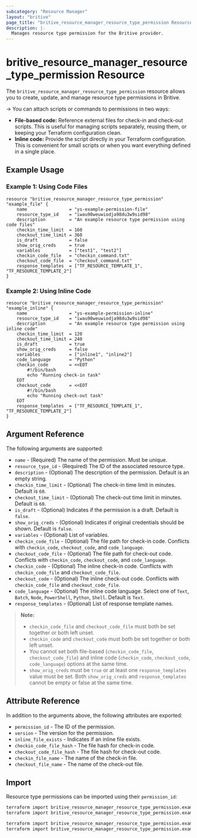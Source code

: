 ```yaml
---
subcategory: "Resource Manager"
layout: "britive"
page_title: "britive_resource_manager_resource_type_permission Resource - britive"
description: |-
  Manages resource type permission for the Britive provider.
---
```


# britive_resource_manager_resource_type_permission Resource

The `britive_resource_manager_resource_type_permission` resource allows you to create, update, and manage resource type permissions in Britive.

  
-> You can attach scripts or commands to permissions in two ways:
- **File-based code:** Reference external files for check-in and check-out scripts. This is useful for managing scripts separately, reusing them, or keeping your Terraform configuration clean.
- **Inline code:** Provide the script directly in your Terraform configuration. This is convenient for small scripts or when you want everything defined in a single place.

## Example Usage

### Example 1: Using Code Files

```hcl
resource "britive_resource_manager_resource_type_permission" "example_file" {
    name                = "ys-example-permission-file"
    resource_type_id    = "iwau98weuwiodja98du3w9sid98"
    description         = "An example resource type permission using code files"
    checkin_time_limit  = 160
    checkout_time_limit = 360
    is_draft            = false
    show_orig_creds     = true
    variables           = ["test1", "test2"]
    checkin_code_file   = "checkin_command.txt"
    checkout_code_file  = "checkout_command.txt"
    response_templates  = ["TF_RESOURCE_TEMPLATE_1", "TF_RESOURCE_TEMPLATE_2"]
}
```

### Example 2: Using Inline Code

```hcl
resource "britive_resource_manager_resource_type_permission" "example_inline" {
    name                = "ys-example-permission-inline"
    resource_type_id    = "iwau98weuwiodja98du3w9sid98"
    description         = "An example resource type permission using inline code"
    checkin_time_limit  = 120
    checkout_time_limit = 240
    is_draft            = true
    show_orig_creds     = false
    variables           = ["inline1", "inline2"]
    code_language       = "Python"
    checkin_code        = <<EOT
        #!/bin/bash
        echo "Running check-in task"
    EOT
    checkout_code       = <<EOT
        #!/bin/bash
        echo "Running check-out task"
    EOT
    response_templates  = ["TF_RESOURCE_TEMPLATE_1", "TF_RESOURCE_TEMPLATE_2"]
}
```

## Argument Reference

The following arguments are supported:

* `name` - (Required) The name of the permission. Must be unique.
* `resource_type_id` - (Required) The ID of the associated resource type.
* `description` - (Optional) The description of the permission. Default is an empty string.
* `checkin_time_limit` - (Optional) The check-in time limit in minutes. Default is `60`.
* `checkout_time_limit` - (Optional) The check-out time limit in minutes. Default is `60`.
* `is_draft` - (Optional) Indicates if the permission is a draft. Default is `false`.
* `show_orig_creds` - (Optional) Indicates if original credentials should be shown. Default is `false`.
* `variables` - (Optional) List of variables.
* `checkin_code_file` - (Optional) The file path for check-in code. Conflicts with `checkin_code`, `checkout_code`, and `code_language`.
* `checkout_code_file` - (Optional) The file path for check-out code. Conflicts with `checkin_code`, `checkout_code`, and `code_language`.
* `checkin_code` - (Optional) The inline check-in code. Conflicts with `checkin_code_file` and `checkout_code_file`.
* `checkout_code` - (Optional) The inline check-out code. Conflicts with `checkin_code_file` and `checkout_code_file`.
* `code_language` - (Optional) The inline code language. Select one of `Text`, `Batch`, `Node`, `PowerShell`, `Python`, `Shell`. Default is `Text`.
* `response_templates` - (Optional) List of response template names.

> **Note:**  
> - `checkin_code_file` and `checkout_code_file` must both be set together or both left unset.  
> - `checkin_code` and `checkout_code` must both be set together or both left unset.  
> - You cannot set both file-based (`checkin_code_file`, `checkout_code_file`) and inline code (`checkin_code`, `checkout_code`, `code_language`) options at the same time.  
> - `show_orig_creds` must be `true` or at least one `response_templates` value must be set. Both `show_orig_creds` and `response_templates` cannot be empty or false at the same time.

## Attribute Reference

In addition to the arguments above, the following attributes are exported:

* `permission_id` - The ID of the permission.
* `version` - The version for the permission.
* `inline_file_exists` - Indicates if an inline file exists.
* `checkin_code_file_hash` - The file hash for check-in code.
* `checkout_code_file_hash` - The file hash for check-out code.
* `checkin_file_name` - The name of the check-in file.
* `checkout_file_name` - The name of the check-out file.

## Import

Resource type permissions can be imported using their `permission_id`:

```sh
terraform import britive_resource_manager_resource_type_permission.example resource-manager/permissions/{{permission_id}}
terraform import britive_resource_manager_resource_type_permission.example resource-manager/permissions/djjfh8wr73w9ruhwe8r23uyf
```
```sh
terraform import britive_resource_manager_resource_type_permission.example {{permission_id}}
terraform import britive_resource_manager_resource_type_permission.example djjfh8wr73w9ruhwe8r23uyf
```
